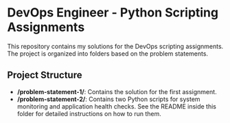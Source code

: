 # DevOps Engineer - Python Scripting Assignments

This repository contains my solutions for the DevOps scripting assignments. The project is organized into folders based on the problem statements.

## Project Structure

- **/problem-statement-1/**: Contains the solution for the first assignment.
- **/problem-statement-2/**: Contains two Python scripts for system monitoring and application health checks. See the README inside this folder for detailed instructions on how to run them.